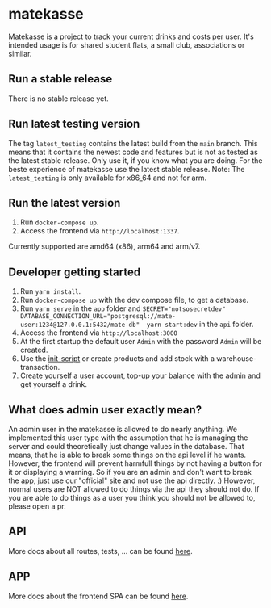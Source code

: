 # matekasse

Matekasse is a project to track your current drinks and costs per user.
It's intended usage is for shared student flats, a small club, associations or similar.

## Run a stable release

There is no stable release yet.

## Run latest testing version

The tag `latest_testing` contains the latest build from the `main` branch. This means that it contains the newest code and features but is not as tested as the latest stable release. Only use it, if you know what you are doing. For the beste experience of matekasse use the latest stable release.
Note: The `latest_testing` is only available for x86_64 and not for arm.

## Run the latest version

1. Run `docker-compose up`.
2. Access the frontend via `http://localhost:1337`.

Currently supported are amd64 (x86), arm64 and arm/v7.

## Developer getting started

1. Run `yarn install`.
2. Run `docker-compose up` with the dev compose file, to get a database.
3. Run `yarn serve` in the `app` folder and `SECRET="notsosecretdev" DATABASE_CONNECTION_URL="postgresql://mate-user:1234@127.0.0.1:5432/mate-db"  yarn start:dev` in the `api` folder.
4. Access the frontend via `http://localhost:3000`
5. At the first startup the default user `Admin` with the password `Admin` will be created.
6. Use the [init-script](api/init-scripts) or create products and add stock with a warehouse-transaction.
7. Create yourself a user account, top-up your balance with the admin and get yourself a drink.

## What does admin user exactly mean?

An admin user in the matekasse is allowed to do nearly anything.
We implemented this user type with the assumption that he is managing the server and could theoretically just change values in the database.
That means, that he is able to break some things on the api level if he wants.
However, the frontend will prevent harmfull things by not having a button for it or displaying a warning.
So if you are an admin and don't want to break the app, just use our "official" site and not use the api directly. :)
However, normal users are NOT allowed to do things via the api they should not do.
If you are able to do things as a user you think you should not be allowed to, please open a pr.

## API

More docs about all routes, tests, ... can be found [here](api/README.md).

## APP

More docs about the frontend SPA can be found [here](app/README.md).
